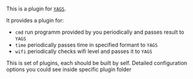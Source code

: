 This is a plugin for [`YAGS`](https://github.com/pltanton/yags).

It provides a plugin for:

- `cmd` run programm provided by you periodically and passes result to `YAGS`
- `time` periodically passes time in specified formant to `YAGS`
- `wifi` periodically checks wifi level and passes it to `YAGS`

This is set of plugins, each should be built by self. Detailed configuration
options you could see inside specific plugin folder
